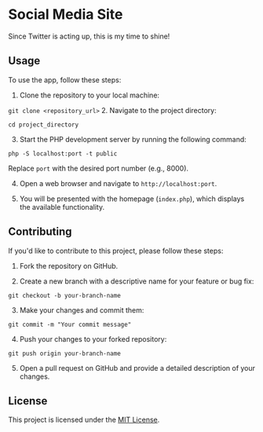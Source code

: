 # Social Media Site

Since Twitter is acting up, this is my time to shine!

## Usage

To use the app, follow these steps:

1. Clone the repository to your local machine:

`git clone <repository_url>`
2. Navigate to the project directory:

`cd project_directory`


3. Start the PHP development server by running the following command:

`php -S localhost:port -t public`


Replace `port` with the desired port number (e.g., 8000).

4. Open a web browser and navigate to `http://localhost:port`.

5. You will be presented with the homepage (`index.php`), which displays the available functionality.

## Contributing

If you'd like to contribute to this project, please follow these steps:

1. Fork the repository on GitHub.

2. Create a new branch with a descriptive name for your feature or bug fix:

`git checkout -b your-branch-name`


3. Make your changes and commit them:

`git commit -m "Your commit message"`


4. Push your changes to your forked repository:

`git push origin your-branch-name`


5. Open a pull request on GitHub and provide a detailed description of your changes.

## License

This project is licensed under the [MIT License](https://opensource.org/license/mit/).
